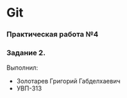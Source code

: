 # Git
### Практическая работа №4
### Задание 2.
Выполнил:
* Золотарев Григорий Габделхаевич
* УВП-313